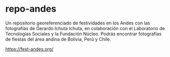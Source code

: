 # repo-andes

Un repositorio georeferenciado de festividades en los Andes con las fotografías de Gerardo Ichuta Ichuta, en colaboración con el Laboratorio de Tecnologías Sociales y la Fundación Núcleo. Podrás encontrar fotografías de fiestas del área andina de Bolivia, Perú y Chile.

https://fest-andes.org/
